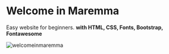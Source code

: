 # Welcome in Maremma
Easy website for beginners.
**with HTML, CSS, Fonts, Bootstrap, Fontawesome**

![welcomeinmaremma](https://user-images.githubusercontent.com/39329527/53670673-c8432b80-3c7b-11e9-932c-f117b9d1dce0.png)
